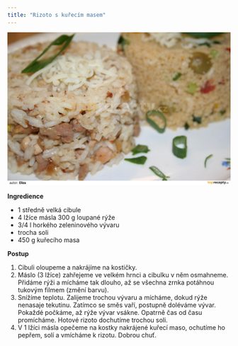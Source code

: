 ```yaml
---
title: "Rizoto s kuřecím masem"
---
```


![Rizoto s kuřecím masem](./images/kureciRizoto.jpg)

**Ingredience**

- 1 středně velká cibule
- 4 lžíce másla 300 g loupané rýže
- 3/4 l horkého zeleninového vývaru
- trocha soli
- 450 g kuřecího masa

**Postup**

1. Cibuli oloupeme a nakrájíme na kostičky.
2. Máslo (3 lžíce) zahřejeme ve velkém hrnci a cibulku v něm osmahneme. Přidáme rýži a mícháme tak dlouho, až se všechna zrnka potáhnou tukovým filmem (změní barvu).
3. Snížíme teplotu. Zalijeme trochou vývaru a mícháme, dokud rýže nenasaje tekutinu. Zatímco se směs vaří, postupně doléváme vývar. Pokaždé počkáme, až rýže vývar vsákne. Opatrně čas od času promícháme. Hotové rizoto dochutíme trochou soli.
4. V 1 lžíci másla opečeme na kostky nakrájené kuřecí maso, ochutíme ho pepřem, solí a vmícháme k rizotu. Dobrou chuť.
